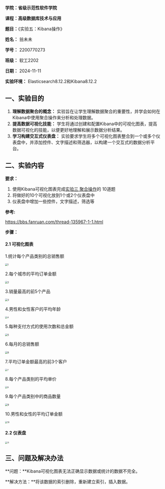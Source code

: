 **学院：省级示范性软件学院**

**课程：高级数据库技术与应用**

**题目：**《实验五：Kibana操作》

**姓名：** 翁未未

**学号：** 2200770273

**班级：** 软工2202

**日期：** 2024-11-11

**实验环境：** Elasticsearch8.12.2和Kibana8.12.2

## 一、实验目的

1. **理解数据聚合的概念：** 实验旨在让学生理解数据聚合的重要性，并学会如何在Kibana中使用聚合操作来分析和处理数据。
2. **提高数据可视化技能：** 学生将通过创建和配置Kibana中的可视化图表，提高数据可视化的技能，以便更好地理解和展示数据分析结果。
3. **学习构建交互式仪表盘：** 实验要求学生将多个可视化图表整合到一个或多个仪表盘中，并添加控件、文字描述和筛选器，以构建一个交互式的数据分析平台。

## 二、实验内容

**要求：**

1. 使用Kibana可视化图表完成[实验三 聚合操作](https://www.yuque.com/u369937/wskurb/nizzczly3ahu08t9)的 10道题
2. 将做好的10个可视化放到1个或2个仪表盘中
3. 仪表盘中增加一些控件，文字描述，筛选等

**参考:**

https://bbs.fanruan.com/thread-135967-1-1.html

**步骤：**

#### 2.1 可视化图表

1.统计每个产品类别的总销售额

<img src="images/1.png" alt="1" style="zoom: 50%;" />

2.每个城市的平均订单金额

<img src="images/2.png" alt="2" style="zoom:50%;" />

3.销量最高的前5个产品

<img src="images/3.png" alt="3" style="zoom:50%;" />

4.男性和女性客户的平均年龄

<img src="images/4.png" alt="4" style="zoom:45%;" />

5.每种支付方式的使用次数和总金额

<img src="images/5.png" alt="5" style="zoom:50%;" />

6.每月的总销售额

<img src="images/6.png" alt="6" style="zoom:50%;" />

7.平均订单金额最高的前3个客户

<img src="images/7.png" alt="7" style="zoom:45%;" />

8.每个产品类别的平均单价

<img src="images/8.png" alt="8" style="zoom:45%;" />

9.每个产品类别中的商品数量

<img src="images/9.png" alt="9" style="zoom:50%;" />

10.男性和女性的平均订单金额

<img src="images/10.png" alt="10" style="zoom:45%;" />



#### 2.2 仪表盘

<img src="images/11.png" alt="11" style="zoom:45%;" />



## 三、问题及解决办法

**问题：**Kibana可视化图表无法正确显示数据或统计的数据不完全。

**解决方法：**将该数据的索引删除，重新建立索引，插入数据。